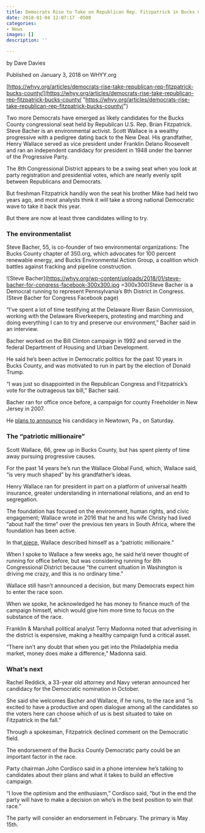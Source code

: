 ```yaml
---
title: Democrats Rise to Take on Republican Rep. Fitzpatrick in Bucks County
date: 2018-01-04 12:07:17 -0500
categories:
- News
images: []
description: ''

---
```

by Dave Davies

Published on January 3, 2018 on WHYY.org

[https://whyy.org/articles/democrats-rise-take-republican-rep-fitzpatrick-bucks-county/](https://whyy.org/articles/democrats-rise-take-republican-rep-fitzpatrick-bucks-county/ "https://whyy.org/articles/democrats-rise-take-republican-rep-fitzpatrick-bucks-county/")

Two more Democrats have emerged as likely candidates for the Bucks County congressional seat held by Republican U.S. Rep. Brian Fitzpatrick. Steve Bacher is an environmental activist. Scott Wallace is a wealthy progressive with a pedigree dating back to the New Deal. His grandfather, Henry Wallace served as vice president under Franklin Delano Roosevelt and ran an independent candidacy for president in 1948 under the banner of the Progressive Party.

The 8th Congressional District appears to be a swing seat when you look at party registration and presidential votes, which are nearly evenly split between Republicans and Democrats.

But freshman Fitzpatrick handily won the seat his brother Mike had held two years ago, and most analysts think it will take a strong national Democratic wave to take it back this year.

But there are now at least three candidates willing to try.

### The environmentalist

Steve Bacher, 55, is co-founder of two environmental organizations: The Bucks County chapter of 350.org, which advocates for 100 percent renewable energy, and Bucks Environmental Action Group, a coalition which battles against fracking and pipeline construction.

![Steve Bacher](https://whyy.org/wp-content/uploads/2018/01/steve-bacher-for-congress-facebook-300x300.jpg =300x300)Steve Bacher is a Democrat running to represent Pennsylvania’s 8th District in Congress. (Steve Bacher for Congress Facebook page)

“I’ve spent a lot of time testifying at the Delaware River Basin Commission, working with the Delaware Riverkeepers, protesting and marching and doing everything I can to try and preserve our environment,” Bacher said in an interview.

Bacher worked on the Bill Clinton campaign in 1992 and served in the federal Department of Housing and Urban Development.

He said he’s been active in Democratic politics for the past 10 years in Bucks County, and was motivated to run in part by the election of Donald Trump.

“I was just so disappointed in the Republican Congress and Fitzpatrick’s vote for the outrageous tax bill,” Bacher said.

Bacher ran for office once before, a campaign for county Freeholder in New Jersey in 2007.

He [plans to announce](https://www.facebook.com/events/323182154863862/) his candidacy in Newtown, Pa., on Saturday.

### The “patriotic millionaire”

Scott Wallace, 66, grew up in Bucks County, but has spent plenty of time away pursuing progressive causes.

For the past 14 years he’s run the Wallace Global Fund, which, Wallace said, “is very much shaped” by his grandfather’s ideas.

Henry Wallace ran for president in part on a platform of universal health insurance, greater understanding in international relations, and an end to segregation.

The foundation has focused on the environment, human rights, and civic engagement; Wallace wrote in 2016 that he and his wife Christy had lived “about half the time” over the previous ten years in South Africa, where the foundation has been active.

In that[ piece,](https://patrioticmillionaires.org/2016/03/30/why-i-am-a-patriotic-millionaire-scott-wallace/) Wallace described himself as a “patriotic millionaire.”

When I spoke to Wallace a few weeks ago, he said he’d never thought of running for office before, but was considering running for 8th Congressional District because “the current situation in Washington is driving me crazy, and this is no ordinary time.”

Wallace still hasn’t announced a decision, but many Democrats expect him to enter the race soon.

When we spoke, he acknowledged he has money to finance much of the campaign himself, which would give him more time to focus on the substance of the race.

Franklin & Marshall political analyst Terry Madonna noted that advertising in the district is expensive, making a healthy campaign fund a critical asset.

“There isn’t any doubt that when you get into the Philadelphia media market, money does make a difference,” Madonna said.

### What’s next

Rachel Reddick, a 33-year old attorney and Navy veteran announced her candidacy for the Democratic nomination in October.

She said she welcomes Bacher and Wallace, if he runs, to the race and “is excited to have a productive and open dialogue among all the candidates so the voters here can choose which of us is best situated to take on Fitzpatrick in the fall.”

Through a spokesman, Fitzpatrick declined comment on the Democratic field.

The endorsement of the Bucks County Democratic party could be an important factor in the race.

Party chairman John Cordisco said in a phone interview he’s talking to candidates about their plans and what it takes to build an effective campaign.

“I love the optimism and the enthusiasm,” Cordisco said, “but in the end the party will have to make a decision on who’s in the best position to win that race.”

The party will consider an endorsement in February. The primary is May 15th.